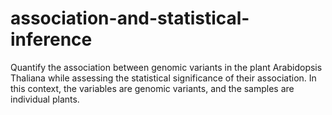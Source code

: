 # association-and-statistical-inference

Quantify the association between genomic variants in the plant Arabidopsis Thaliana while assessing the statistical significance of their association. In this context, the variables are genomic variants, and the samples are individual plants. 

